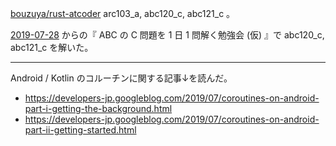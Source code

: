 [bouzuya/rust-atcoder][] arc103_a, abc120_c, abc121_c 。

[2019-07-28][] からの『 ABC の C 問題を 1 日 1 問解く勉強会 (仮) 』で abc120_c, abc121_c を解いた。

---

Android / Kotlin のコルーチンに関する記事↓を読んだ。

- https://developers-jp.googleblog.com/2019/07/coroutines-on-android-part-i-getting-the-background.html
- https://developers-jp.googleblog.com/2019/07/coroutines-on-android-part-ii-getting-started.html

[bouzuya/rust-atcoder]: https://github.com/bouzuya/rust-atcoder
[2019-07-28]: https://blog.bouzuya.net/2019/07/28/
